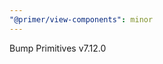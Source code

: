 ```yaml
---
"@primer/view-components": minor
---
```


Bump Primitives v7.12.0

<!-- Changed components: none -->
